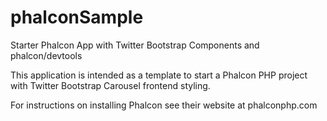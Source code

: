 # phalconSample
Starter Phalcon App with Twitter Bootstrap Components and phalcon/devtools

This application is intended as a template to start a Phalcon PHP project with Twitter Bootstrap Carousel frontend styling. 

For instructions on installing Phalcon see their website at phalconphp.com

